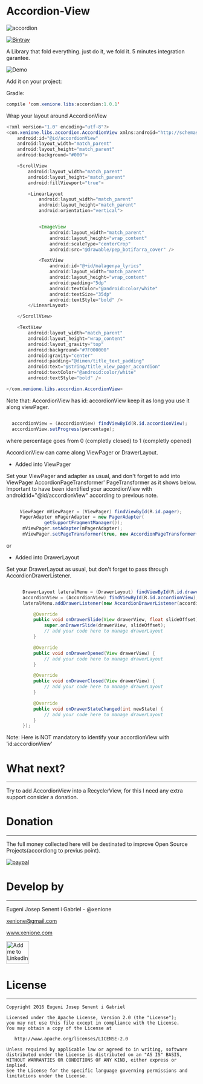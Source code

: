 # Accordion-View

![accordion](https://github.com/xenione/accordion-view/blob/master/art/ic_accordion_intro.png)

[ ![Bintray](https://api.bintray.com/packages/xenione/maven/accordion-view/images/download.svg?version=1.0.1) ](https://bintray.com/xenione/maven/accordion-view/1.0.1/link)

A Library that fold everything. just do it, we fold it. 5 minutes integration garantee.

![Demo](https://github.com/xenione/accordion-view/blob/master/art/accordion-view.gif)

Add it on your project:

Gradle:
```java 
compile 'com.xenione.libs:accordion:1.0.1'
```

Wrap your layout around AccordionView 


```java
<?xml version="1.0" encoding="utf-8"?>
<com.xenione.libs.accordion.AccordionView xmlns:android="http://schemas.android.com/apk/res/android"
    android:id="@id/accordionView"
    android:layout_width="match_parent"
    android:layout_height="match_parent"
    android:background="#000">

    <ScrollView
        android:layout_width="match_parent"
        android:layout_height="match_parent"
        android:fillViewport="true">

        <LinearLayout
            android:layout_width="match_parent"
            android:layout_height="match_parent"
            android:orientation="vertical">


            <ImageView
                android:layout_width="match_parent"
                android:layout_height="wrap_content"
                android:scaleType="centerCrop"
                android:src="@drawable/pep_botifarra_cover" />

            <TextView
                android:id="@+id/malagenya_lyrics"
                android:layout_width="match_parent"
                android:layout_height="wrap_content"
                android:padding="5dp"
                android:textColor="@android:color/white"
                android:textSize="35dp"
                android:textStyle="bold" />
        </LinearLayout>

    </ScrollView>

    <TextView
        android:layout_width="match_parent"
        android:layout_height="wrap_content"
        android:layout_gravity="top"
        android:background="#7F000000"
        android:gravity="center"
        android:padding="@dimen/title_text_padding"
        android:text="@string/title_view_pager_accordion"
        android:textColor="@android:color/white"
        android:textStyle="bold" />

</com.xenione.libs.accordion.AccordionView>
  ```  

  Note that: AccordionView has id: accordionView keep it as long you use it along viewPager.

  ```java

    accordionView = (AccordionView) findViewById(R.id.accordionView);
    accordionView.setProgress(percentage);

 ```  
 where percentage goes from 0 (completly closed) to 1 (completly opened)

 AccordionView can came along ViewPager or DrawerLayout.

* Added into ViewPager

Set your ViewPager and adapter as usual, and don't forget to add into ViewPager AccordionPageTransformer' PageTransformer as it shows below.
Important to have been identified your accordionView with android:id="@id/accordionView" according to previous note.
 

  ```java

       ViewPager mViewPager = (ViewPager) findViewById(R.id.pager);
       PagerAdapter mPagerAdapter = new PagerAdapter(
                getSupportFragmentManager());
        mViewPager.setAdapter(mPagerAdapter);
        mViewPager.setPageTransformer(true, new AccordionPageTransformer());

 ```  

or 

* Added into DrawerLayout

Set your DrawerLayout as usual, but don't forget to pass through AccordionDrawerListener.

  ```java

        DrawerLayout lateralMenu = (DrawerLayout) findViewById(R.id.drawer_layout);
        accordionView = (AccordionView) findViewById(R.id.accordionView);
        lateralMenu.addDrawerListener(new AccordionDrawerListener(accordionView) {

            @Override
            public void onDrawerSlide(View drawerView, float slideOffset) {
                super.onDrawerSlide(drawerView, slideOffset);
                // add your code here to manage drawerLayout
            }

            @Override
            public void onDrawerOpened(View drawerView) {
                // add your code here to manage drawerLayout
            }

            @Override
            public void onDrawerClosed(View drawerView) {
                // add your code here to manage drawerLayout
            }

            @Override
            public void onDrawerStateChanged(int newState) {
                // add your code here to manage drawerLayout
            }
        });


 ```  

 Note: Here is NOT mandatory to identify your accordionView with 'id:accordionView' 

# What next?
-------

Try to add AccordionView into a RecyclerView, for this I need any extra support consider a donation.




# Donation
-------

The full money collected here will be destinated to improve Open Source Projects(accordiong to previus point).

[![paypal](https://www.paypalobjects.com/en_US/i/btn/btn_donateCC_LG.gif)](https://www.paypal.com/cgi-bin/webscr?cmd=_s-xclick&hosted_button_id=WQH9LXLLELC3N)



 # Develop by
-------

Eugeni Josep Senent i Gabriel - @xenione

xenione@gmail.com

www.xenione.com

<a href="https://www.linkedin.com/in/eugeni-senent-gabriel-bb198723">
  <img alt="Add me to Linkedin" src="https://image.freepik.com/iconos-gratis/boton-del-logotipo-linkedin_318-84979.png" height="60" width="60"/>
</a>




# License
-------
    Copyright 2016 Eugeni Josep Senent i Gabriel

    Licensed under the Apache License, Version 2.0 (the "License");
    you may not use this file except in compliance with the License.
    You may obtain a copy of the License at

       http://www.apache.org/licenses/LICENSE-2.0

    Unless required by applicable law or agreed to in writing, software
    distributed under the License is distributed on an "AS IS" BASIS,
    WITHOUT WARRANTIES OR CONDITIONS OF ANY KIND, either express or implied.
    See the License for the specific language governing permissions and
    limitations under the License.

